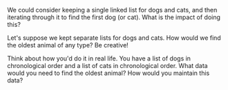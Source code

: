 We could consider keeping a single linked list for dogs and cats, and then iterating
through it to find the first dog (or cat). What is the impact of doing this?

Let's suppose we kept separate lists for dogs and cats. How would we find the oldest
animal of any type? Be creative!

Think about how you'd do it in real life. You have a list of dogs in chronological order and
a list of cats in chronological order. What data would you need to find the oldest animal?
How would you maintain this data?
